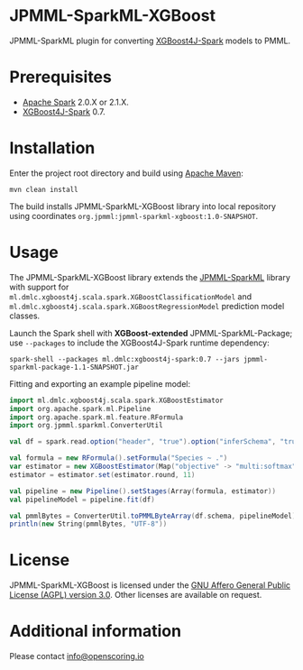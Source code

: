 JPMML-SparkML-XGBoost
=====================

JPMML-SparkML plugin for converting [XGBoost4J-Spark](https://github.com/dmlc/xgboost/tree/master/jvm-packages) models to PMML.

# Prerequisites #

* [Apache Spark](http://spark.apache.org/) 2.0.X or 2.1.X.
* [XGBoost4J-Spark](https://github.com/dmlc/xgboost/tree/master/jvm-packages) 0.7.

# Installation #

Enter the project root directory and build using [Apache Maven](http://maven.apache.org/):
```
mvn clean install
```

The build installs JPMML-SparkML-XGBoost library into local repository using coordinates `org.jpmml:jpmml-sparkml-xgboost:1.0-SNAPSHOT`.

# Usage #

The JPMML-SparkML-XGBoost library extends the [JPMML-SparkML](https://github.com/jpmml/jpmml-sparkml) library with support for `ml.dmlc.xgboost4j.scala.spark.XGBoostClassificationModel` and `ml.dmlc.xgboost4j.scala.spark.XGBoostRegressionModel` prediction model classes.

Launch the Spark shell with **XGBoost-extended** JPMML-SparkML-Package; use `--packages` to include the XGBoost4J-Spark runtime dependency:
```
spark-shell --packages ml.dmlc:xgboost4j-spark:0.7 --jars jpmml-sparkml-package-1.1-SNAPSHOT.jar
```

Fitting and exporting an example pipeline model:
```scala
import ml.dmlc.xgboost4j.scala.spark.XGBoostEstimator
import org.apache.spark.ml.Pipeline
import org.apache.spark.ml.feature.RFormula
import org.jpmml.sparkml.ConverterUtil

val df = spark.read.option("header", "true").option("inferSchema", "true").csv("Iris.csv")

val formula = new RFormula().setFormula("Species ~ .")
var estimator = new XGBoostEstimator(Map("objective" -> "multi:softmax", "num_class" -> 3))
estimator = estimator.set(estimator.round, 11)

val pipeline = new Pipeline().setStages(Array(formula, estimator))
val pipelineModel = pipeline.fit(df)

val pmmlBytes = ConverterUtil.toPMMLByteArray(df.schema, pipelineModel)
println(new String(pmmlBytes, "UTF-8"))
```

# License #

JPMML-SparkML-XGBoost is licensed under the [GNU Affero General Public License (AGPL) version 3.0](http://www.gnu.org/licenses/agpl-3.0.html). Other licenses are available on request.

# Additional information #

Please contact [info@openscoring.io](mailto:info@openscoring.io)
